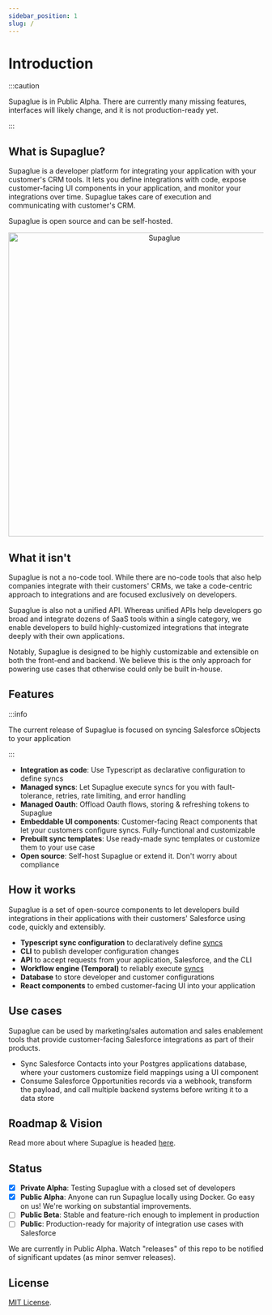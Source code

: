 ```yaml
---
sidebar_position: 1
slug: /
---
```


# Introduction

:::caution

Supaglue is in Public Alpha. There are currently many missing features, interfaces will likely change, and it is not production-ready yet.

:::

## What is Supaglue?

Supaglue is a developer platform for integrating your application with your customer's CRM tools. It lets you define integrations with code, expose customer-facing UI components in your application, and monitor your integrations over time. Supaglue takes care of execution and communicating with customer's CRM.

Supaglue is open source and can be self-hosted.

<p align="center">
  <a href="#"><img src="/img/diagram2.png" alt="Supaglue" width="600px"/></a>
</p>

## What it isn't

Supaglue is not a no-code tool. While there are no-code tools that also help companies integrate with their customers' CRMs, we take a code-centric approach to integrations and are focused exclusively on developers.

Supaglue is also not a unified API. Whereas unified APIs help developers go broad and integrate dozens of SaaS tools within a single category, we enable developers to build highly-customized integrations that integrate deeply with their own applications.

Notably, Supaglue is designed to be highly customizable and extensible on both the front-end and backend. We believe this is the only approach for powering use cases that otherwise could only be built in-house.

## Features

:::info

The current release of Supaglue is focused on syncing Salesforce sObjects to your application

:::

- **Integration as code**: Use Typescript as declarative configuration to define syncs
- **Managed syncs**: Let Supaglue execute syncs for you with fault-tolerance, retries, rate limiting, and error handling
- **Managed Oauth**: Offload Oauth flows, storing & refreshing tokens to Supaglue
- **Embeddable UI components**: Customer-facing React components that let your customers configure syncs. Fully-functional and customizable
- **Prebuilt sync templates**: Use ready-made sync templates or customize them to your use case
- **Open source**: Self-host Supaglue or extend it. Don't worry about compliance

## How it works

Supaglue is a set of open-source components to let developers build integrations in their applications with their customers' Salesforce using code, quickly and extensibly.

- **Typescript sync configuration** to declaratively define [syncs](/concepts/sync)
- **CLI** to publish developer configuration changes
- **API** to accept requests from your application, Salesforce, and the CLI
- **Workflow engine (Temporal)** to reliably execute [syncs](/concepts/sync)
- **Database** to store developer and customer configurations
- **React components** to embed customer-facing UI into your application

## Use cases

Supaglue can be used by marketing/sales automation and sales enablement tools that provide customer-facing Salesforce integrations as part of their products.

- Sync Salesforce Contacts into your Postgres applications database, where your customers customize field mappings using a UI component
- Consume Salesforce Opportunities records via a webhook, transform the payload, and call multiple backend systems before writing it to a data store

## Roadmap & Vision

Read more about where Supaglue is headed [here](/roadmap).

## Status

- [x] **Private Alpha**: Testing Supaglue with a closed set of developers
- [x] **Public Alpha**: Anyone can run Supaglue locally using Docker. Go easy on us! We're working on substantial improvements.
- [ ] **Public Beta**: Stable and feature-rich enough to implement in production
- [ ] **Public**: Production-ready for majority of integration use cases with Salesforce

We are currently in Public Alpha. Watch "releases" of this repo to be notified of significant updates (as minor semver releases).

## License

[MIT License](https://github.com/supaglue-labs/supaglue/blob/0.1.0/LICENSE).
